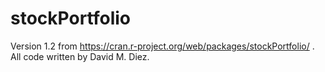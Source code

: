 # stockPortfolio
Version 1.2 from https://cran.r-project.org/web/packages/stockPortfolio/ .  All code written by David M. Diez.

